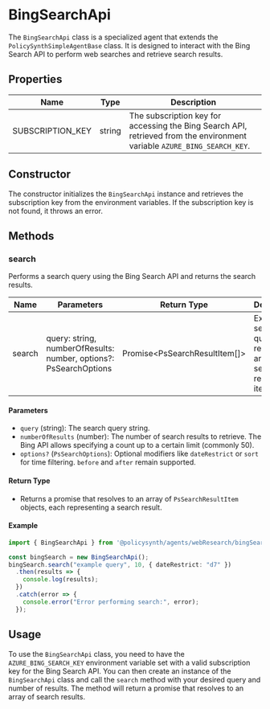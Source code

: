 # BingSearchApi

The `BingSearchApi` class is a specialized agent that extends the `PolicySynthSimpleAgentBase` class. It is designed to interact with the Bing Search API to perform web searches and retrieve search results.

## Properties

| Name              | Type   | Description                                                                 |
|-------------------|--------|-----------------------------------------------------------------------------|
| SUBSCRIPTION_KEY  | string | The subscription key for accessing the Bing Search API, retrieved from the environment variable `AZURE_BING_SEARCH_KEY`. |

## Constructor

The constructor initializes the `BingSearchApi` instance and retrieves the subscription key from the environment variables. If the subscription key is not found, it throws an error.

## Methods

### search

Performs a search query using the Bing Search API and returns the search results.

| Name       | Parameters                  | Return Type          | Description                                                                 |
|------------|-----------------------------|----------------------|-----------------------------------------------------------------------------|
| search     | query: string, numberOfResults: number, options?: PsSearchOptions | Promise<PsSearchResultItem[]> | Executes a search query and returns an array of search result items. |

#### Parameters

- `query` (string): The search query string.
- `numberOfResults` (number): The number of search results to retrieve. The Bing API allows specifying a count up to a certain limit (commonly 50).
- `options?` (`PsSearchOptions`): Optional modifiers like `dateRestrict` or `sort` for time filtering. `before` and `after` remain supported.

#### Return Type

- Returns a promise that resolves to an array of `PsSearchResultItem` objects, each representing a search result.

#### Example

```typescript
import { BingSearchApi } from '@policysynth/agents/webResearch/bingSearchApi.js';

const bingSearch = new BingSearchApi();
bingSearch.search("example query", 10, { dateRestrict: "d7" })
  .then(results => {
    console.log(results);
  })
  .catch(error => {
    console.error("Error performing search:", error);
  });
```

## Usage

To use the `BingSearchApi` class, you need to have the `AZURE_BING_SEARCH_KEY` environment variable set with a valid subscription key for the Bing Search API. You can then create an instance of the `BingSearchApi` class and call the `search` method with your desired query and number of results. The method will return a promise that resolves to an array of search results.